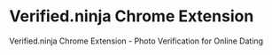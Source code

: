 # Verified.ninja Chrome Extension
Verified.ninja Chrome Extension - Photo Verification for Online Dating
